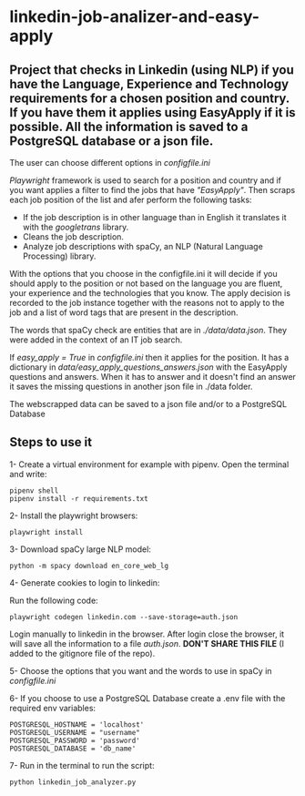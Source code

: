 # linkedin-job-analizer-and-easy-apply

## Project that checks in Linkedin (using NLP) if you have the Language, Experience and Technology requirements for a chosen position and country. If you have them it applies using EasyApply if it is possible. All the information is saved to a PostgreSQL database or a json file.

The user can choose different options in *configfile.ini* 

*Playwright* framework is used to search for a position and country and if you want applies a filter to find the jobs that have *"EasyApply"*. Then scraps each job position of the list and afer perform the following tasks:
- If the job description is in other language than in English it translates it with the *googletrans* library.
- Cleans the job description.
- Analyze job descriptions with spaCy, an NLP (Natural Language Processing) library.

With the options that you choose in the configfile.ini it will decide if you should apply to the position or not based on the language you are fluent, your experience and the technologies that you know.
The apply decision is recorded to the job instance together with the reasons not to apply to the job and a list of word tags that are present in the description.

The words that spaCy check are entities that are in *./data/data.json*. They were added in the context of an IT job search.

If *easy_apply = True* in *configfile.ini* then it applies for the position. It has a dictionary in *data/easy_apply_questions_answers.json* with the EasyApply questions and answers. When it has to answer and it doesn't find an answer it saves the missing questions in another json file in ./data folder.

The webscrapped data can be saved to a json file and/or to a PostgreSQL Database

## Steps to use it

1- Create a virtual environment for example with pipenv. Open the terminal and write:

    pipenv shell
    pipenv install -r requirements.txt

2- Install the playwright browsers:

    playwright install

3- Download spaCy large NLP model:

    python -m spacy download en_core_web_lg 

4- Generate cookies to login to linkedin:

Run the following code:

    playwright codegen linkedin.com --save-storage=auth.json

Login manually to linkedin in the browser. After login close the browser, it will save all the information to a file *auth.json*. **DON'T SHARE THIS FILE** (I added to the gitignore file of the repo).

5- Choose the options that you want and the words to use in spaCy in *configfile.ini*

6- If you choose to use a PostgreSQL Database create a .env file with the required env variables:

    POSTGRESQL_HOSTNAME = 'localhost'
    POSTGRESQL_USERNAME = "username"
    POSTGRESQL_PASSWORD = 'password'
    POSTGRESQL_DATABASE = 'db_name'

7- Run in the terminal to run the script:

    python linkedin_job_analyzer.py